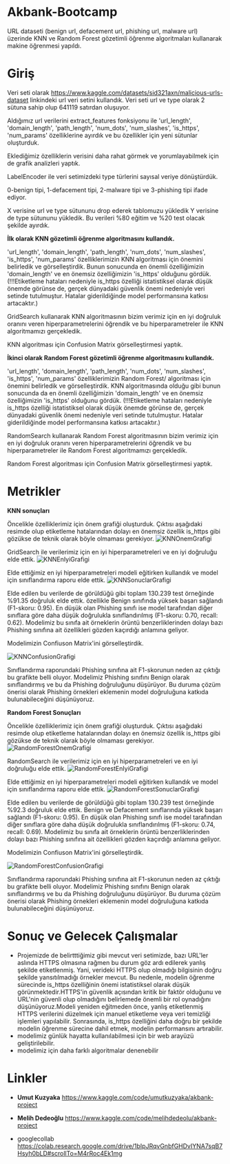 # Akbank-Bootcamp
URL dataseti (benign url, defacement url, phishing url, malware url) üzerinde KNN ve Random Forest gözetimli öğrenme algoritmaları kullanarak makine öğrenmesi yapıldı.


# Giriş
Veri seti olarak https://www.kaggle.com/datasets/sid321axn/malicious-urls-dataset linkindeki url veri setini kullandık. 
Veri seti url ve type olarak 2 sütuna sahip olup 641119 satırdan oluşuyor.

Aldığımız url verilerini extract_features fonksiyonu ile 'url_length', 'domain_length', 'path_length', 'num_dots', 'num_slashes', 'is_https', 'num_params' özelliklerine ayırdık ve bu özellikler için yeni sütunlar oluşturduk. 

Eklediğimiz özelliklerin verisini daha rahat görmek ve yorumlayabilmek için de grafik analizleri yaptık.

LabelEncoder ile veri setimizdeki type türlerini sayısal veriye dönüştürdük.

0-benign tipi, 1-defacement tipi, 2-malware tipi ve 3-phishing tipi ifade ediyor.

X verisine url ve type sütununu drop ederek tablomuzu yükledik Y verisine de type sütununu yükledik. Bu verileri %80 eğitim ve %20 test olacak şekilde ayırdık.

**İlk olarak KNN gözetimli öğrenme algoritmasını kullandık.**

'url_length', 'domain_length', 'path_length', 'num_dots', 'num_slashes', 'is_https', 'num_params' özelliklerimizin KNN algoritması için önemini belirledik ve görselleştirdik. Bunun sonucunda en önemli özelliğimizin 'domain_length' ve en önemsiz özelliğimizin 'is_https' olduğunu gördük. (!!!Etiketleme hataları nedeniyle is_https özelliği istatistiksel olarak düşük önemde görünse de, gerçek dünyadaki güvenlik önemi nedeniyle veri setinde tutulmuştur. Hatalar giderildiğinde model performansına katkısı artacaktır.)

GridSearch kullanarak KNN algoritmasının bizim verimiz için en iyi doğruluk oranını veren hiperparametrelerini öğrendik ve bu hiperparametreler ile KNN algoritmamızı gerçekledik.

KNN algoritması için Confusion Matrix görselleştirmesi yaptık. 

**İkinci olarak Random Forest gözetimli öğrenme algoritmasını kullandık.**

'url_length', 'domain_length', 'path_length', 'num_dots', 'num_slashes', 'is_https', 'num_params' özelliklerimizin Random Forest/ algoritması için önemini belirledik ve görselleştirdik. KNN algoritmasında olduğu gibi bunun sonucunda da en önemli özelliğimizin 'domain_length' ve en önemsiz özelliğimizin 'is_https' olduğunu gördük. (!!!Etiketleme hataları nedeniyle is_https özelliği istatistiksel olarak düşük önemde görünse de, gerçek dünyadaki güvenlik önemi nedeniyle veri setinde tutulmuştur. Hatalar giderildiğinde model performansına katkısı artacaktır.)

RandomSearch kullanarak Random Forest algoritmasının bizim verimiz için en iyi doğruluk oranını veren hiperparametrelerini öğrendik ve bu hiperparametreler ile Random Forest algoritmamızı gerçekledik.

Random Forest algoritması için Confusion Matrix görselleştirmesi yaptık.

# Metrikler

**KNN sonuçları**

Öncelikle özelliklerimiz için önem grafiği oluşturduk. Çıktısı aşağıdaki resimde olup etiketleme hatalarından dolayı en önemsiz özellik is_https gibi gözükse de teknik olarak böyle olmaması gerekiyor.
![KNNOnemGrafigi](https://github.com/melihdedeoglu1/Akbank-Bootcamp/blob/main/images/knn_onem.png?raw=true)

GridSearch ile verilerimiz için en iyi hiperparametreleri ve en iyi doğruluğu elde ettik.
![KNNEnIyiGrafigi](https://github.com/melihdedeoglu1/Akbank-Bootcamp/blob/main/images/knn_eniyi.png?raw=true)

Elde ettiğimiz en iyi hiperparametreleri modeli eğitirken kullandık ve model için sınıflandırma raporu elde ettik.
![KNNSonuclarGrafigi](https://github.com/melihdedeoglu1/Akbank-Bootcamp/blob/main/images/knn_sonuclar.png?raw=true)

Elde edilen bu verilerde de görüldüğü gibi toplam 130.239 test örneğinde %91.35 doğruluk elde ettik. özellikle Benign sınıfında yüksek başarı sağlandı (F1-skoru: 0.95). En düşük olan Phishing sınıfı ise model tarafından diğer sınıflara göre daha düşük doğrulukla sınıflandırılmış (F1-skoru: 0.70, recall: 0.62). Modelimiz bu sınıfa ait örneklerin örüntü benzerliklerinden dolayı bazı Phishing sınıfına ait özellikleri gözden kaçırdığı anlamına geliyor.


Modelimizin Confiuson Matrix'ini görselleştirdik.

![KNNConfusionGrafigi](https://github.com/melihdedeoglu1/Akbank-Bootcamp/blob/main/images/knn_confusion.png)

Sınıflandırma raporundaki Phishing sınıfına ait F1-skorunun neden az çıktığı bu grafikte belli oluyor. Modelimiz Phishing sınıfını Benign olarak sınıflandırmış ve bu da Phishing doğruluğunu düşürüyor. Bu duruma çözüm önerisi olarak Phishing örnekleri eklemenin model doğruluğuna katkıda bulunabileceğini düşünüyoruz.



**Random Forest Sonuçları**

Öncelikle özelliklerimiz için önem grafiği oluşturduk. Çıktısı aşağıdaki resimde olup etiketleme hatalarından dolayı en önemsiz özellik is_https gibi gözükse de teknik olarak böyle olmaması gerekiyor.
![RandomForestOnemGrafigi](https://github.com/melihdedeoglu1/Akbank-Bootcamp/blob/main/images/rf_onem.png?raw=true)

RandomSearch ile verilerimiz için en iyi hiperparametreleri ve en iyi doğruluğu elde ettik.
![RandomForestEnIyiGrafigi](https://github.com/melihdedeoglu1/Akbank-Bootcamp/blob/main/images/rf_eniyi.png?raw=true)

Elde ettiğimiz en iyi hiperparametreleri modeli eğitirken kullandık ve model için sınıflandırma raporu elde ettik.
![RandomForestSonuclarGrafigi](https://github.com/melihdedeoglu1/Akbank-Bootcamp/blob/main/images/rf_sonuclar.png?raw=true)

Elde edilen bu verilerde de görüldüğü gibi toplam 130.239 test örneğinde %92.3 doğruluk elde ettik. Benign ve Defacement sınıflarında yüksek başarı sağlandı (F1-skoru: 0.95). En düşük olan Phishing sınıfı ise model tarafından diğer sınıflara göre daha düşük doğrulukla sınıflandırılmış (F1-skoru: 0.74, recall: 0.69). Modelimiz bu sınıfa ait örneklerin örüntü benzerliklerinden dolayı bazı Phishing sınıfına ait özellikleri gözden kaçırdığı anlamına geliyor.


Modelimizin Confiuson Matrix'ini görselleştirdik.

![RandomForestConfusionGrafigi](https://github.com/melihdedeoglu1/Akbank-Bootcamp/blob/main/images/rf_confusion.png)

Sınıflandırma raporundaki Phishing sınıfına ait F1-skorunun neden az çıktığı bu grafikte belli oluyor. Modelimiz Phishing sınıfını Benign olarak sınıflandırmış ve bu da Phishing doğruluğunu düşürüyor. Bu duruma çözüm önerisi olarak Phishing örnekleri eklemenin model doğruluğuna katkıda bulunabileceğini düşünüyoruz.


# Sonuç ve Gelecek Çalışmalar
*    Projemizde de belirtttiğimiz gibi mevcut veri setimizde, bazı URL'ler aslında HTTPS olmasına rağmen bu durum göz ardı edilerek yanlış şekilde etiketlenmiş. Yani, verideki HTTPS olup olmadığı bilgisinin doğru şekilde yansıtılmadığı örnekler mevcut. Bu nedenle, modelin öğrenme sürecinde is_https özelliğinin önemi istatistiksel olarak düşük görünmektedir.HTTPS'in güvenlik açısından kritik bir faktör olduğunu ve URL'nin güvenli olup olmadığını belirlemede önemli bir rol oynadığını düşünüyoruz.Modeli yeniden eğitmeden önce, yanlış etiketlenmiş HTTPS verilerini düzelmek için manuel etiketleme veya veri temizliği işlemleri yapılabilir. Sonrasında, is_https özelliğini daha doğru bir şekilde modelin öğrenme sürecine dahil etmek, modelin performansını artırabilir.
*    modelimiz günlük hayatta kullanılabilmesi için bir web arayüzü geliştirilebilir.
*    modelimiz için daha farklı algoritmalar denenebilir
# Linkler
* **Umut Kuzyaka** https://www.kaggle.com/code/umutkuzyaka/akbank-project

* **Melih Dedeoğlu**  https://www.kaggle.com/code/melihdedeolu/akbank-project
* googlecollab https://colab.research.google.com/drive/1bIpJRqvGnbfGHDvIYNA7sqB7Hsyh0bLD#scrollTo=M4rRoc4Ek1mg

